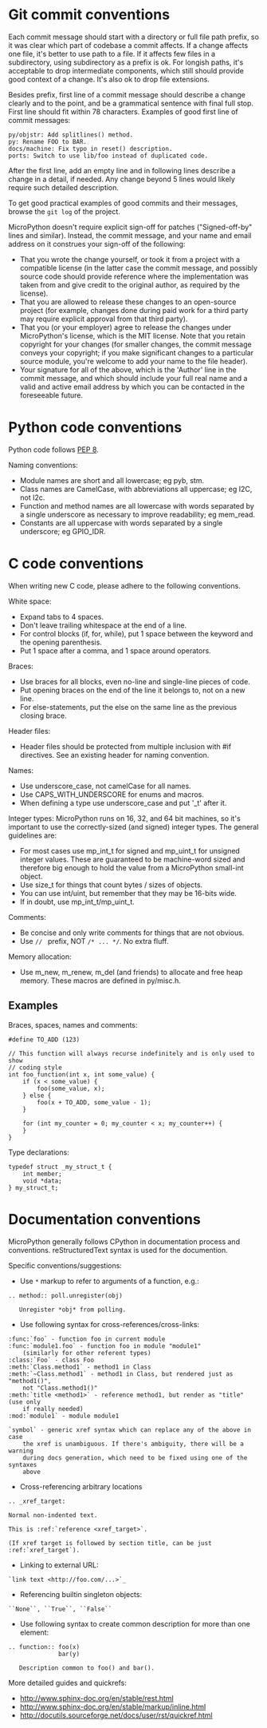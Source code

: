 Git commit conventions
======================

Each commit message should start with a directory or full file path
prefix, so it was clear which part of codebase a commit affects. If
a change affects one file, it's better to use path to a file. If it
affects few files in a subdirectory, using subdirectory as a prefix
is ok. For longish paths, it's acceptable to drop intermediate
components, which still should provide good context of a change.
It's also ok to drop file extensions.

Besides prefix, first line of a commit message should describe a
change clearly and to the point, and be a grammatical sentence with
final full stop. First line should fit within 78 characters. Examples
of good first line of commit messages:

    py/objstr: Add splitlines() method.
    py: Rename FOO to BAR.
    docs/machine: Fix typo in reset() description.
    ports: Switch to use lib/foo instead of duplicated code.

After the first line, add an empty line and in following lines describe
a change in a detail, if needed. Any change beyond 5 lines would likely
require such detailed description.

To get good practical examples of good commits and their messages, browse
the `git log` of the project.

MicroPython doesn't require explicit sign-off for patches ("Signed-off-by"
lines and similar). Instead, the commit message, and your name and email
address on it construes your sign-off of the following:

* That you wrote the change yourself, or took it from a project with
  a compatible license (in the latter case the commit message, and possibly
  source code should provide reference where the implementation was taken
  from and give credit to the original author, as required by the license).
* That you are allowed to release these changes to an open-source project
  (for example, changes done during paid work for a third party may require
  explicit approval from that third party).
* That you (or your employer) agree to release the changes under
  MicroPython's license, which is the MIT license. Note that you retain
  copyright for your changes (for smaller changes, the commit message
  conveys your copyright; if you make significant changes to a particular
  source module, you're welcome to add your name to the file header).
* Your signature for all of the above, which is the 'Author' line in
  the commit message, and which should include your full real name and
  a valid and active email address by which you can be contacted in the
  foreseeable future.

Python code conventions
=======================

Python code follows [PEP 8](http://legacy.python.org/dev/peps/pep-0008/).

Naming conventions:
- Module names are short and all lowercase; eg pyb, stm.
- Class names are CamelCase, with abbreviations all uppercase; eg I2C, not
  I2c.
- Function and method names are all lowercase with words separated by
  a single underscore as necessary to improve readability; eg mem_read.
- Constants are all uppercase with words separated by a single underscore;
  eg GPIO_IDR.

C code conventions
==================

When writing new C code, please adhere to the following conventions.

White space:
- Expand tabs to 4 spaces.
- Don't leave trailing whitespace at the end of a line.
- For control blocks (if, for, while), put 1 space between the
  keyword and the opening parenthesis.
- Put 1 space after a comma, and 1 space around operators.

Braces:
- Use braces for all blocks, even no-line and single-line pieces of
  code.
- Put opening braces on the end of the line it belongs to, not on
  a new line.
- For else-statements, put the else on the same line as the previous
  closing brace.

Header files:
- Header files should be protected from multiple inclusion with #if
  directives. See an existing header for naming convention.

Names:
- Use underscore_case, not camelCase for all names.
- Use CAPS_WITH_UNDERSCORE for enums and macros.
- When defining a type use underscore_case and put '_t' after it.

Integer types: MicroPython runs on 16, 32, and 64 bit machines, so it's
important to use the correctly-sized (and signed) integer types.  The
general guidelines are:
- For most cases use mp_int_t for signed and mp_uint_t for unsigned
  integer values.  These are guaranteed to be machine-word sized and
  therefore big enough to hold the value from a MicroPython small-int
  object.
- Use size_t for things that count bytes / sizes of objects.
- You can use int/uint, but remember that they may be 16-bits wide.
- If in doubt, use mp_int_t/mp_uint_t.

Comments:
- Be concise and only write comments for things that are not obvious.
- Use `// ` prefix, NOT `/* ... */`. No extra fluff.

Memory allocation:
- Use m_new, m_renew, m_del (and friends) to allocate and free heap memory.
  These macros are defined in py/misc.h.

Examples
--------

Braces, spaces, names and comments:

    #define TO_ADD (123)

    // This function will always recurse indefinitely and is only used to show
    // coding style
    int foo_function(int x, int some_value) {
        if (x < some_value) {
            foo(some_value, x);
        } else {
            foo(x + TO_ADD, some_value - 1);
        }

        for (int my_counter = 0; my_counter < x; my_counter++) {
        }
    }

Type declarations:

    typedef struct _my_struct_t {
        int member;
        void *data;
    } my_struct_t;

Documentation conventions
=========================

MicroPython generally follows CPython in documentation process and
conventions. reStructuredText syntax is used for the documention.

Specific conventions/suggestions:

* Use `*` markup to refer to arguments of a function, e.g.:

```
.. method:: poll.unregister(obj)

   Unregister *obj* from polling.
```

* Use following syntax for cross-references/cross-links:

```
:func:`foo` - function foo in current module
:func:`module1.foo` - function foo in module "module1"
    (similarly for other referent types)
:class:`Foo` - class Foo
:meth:`Class.method1` - method1 in Class
:meth:`~Class.method1` - method1 in Class, but rendered just as "method1()",
    not "Class.method1()"
:meth:`title <method1>` - reference method1, but render as "title" (use only
    if really needed)
:mod:`module1` - module module1

`symbol` - generic xref syntax which can replace any of the above in case
    the xref is unambiguous. If there's ambiguity, there will be a warning
    during docs generation, which need to be fixed using one of the syntaxes
    above
```

* Cross-referencing arbitrary locations
~~~
.. _xref_target:

Normal non-indented text.

This is :ref:`reference <xref_target>`.

(If xref target is followed by section title, can be just
:ref:`xref_target`).
~~~

* Linking to external URL:
```
`link text <http://foo.com/...>`_
```

* Referencing builtin singleton objects:
```
``None``, ``True``, ``False``
```

* Use following syntax to create common description for more than one element:
~~~
.. function:: foo(x)
              bar(y)

   Description common to foo() and bar().
~~~


More detailed guides and quickrefs:

* http://www.sphinx-doc.org/en/stable/rest.html
* http://www.sphinx-doc.org/en/stable/markup/inline.html
* http://docutils.sourceforge.net/docs/user/rst/quickref.html
